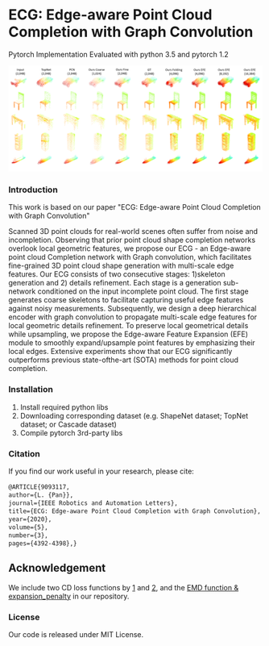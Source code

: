 # ECG: Edge-aware Point Cloud Completion with Graph Convolution

Pytorch Implementation
Evaluated with python 3.5 and pytorch 1.2

![prediction example](https://github.com/paul007pl/ECG/blob/master/misc/qualitative.png)


### Introduction
This work is based on our paper "ECG: Edge-aware Point Cloud Completion with Graph Convolution"

Scanned 3D point clouds for real-world scenes often suffer from noise and incompletion. Observing that prior point cloud shape completion networks overlook local geometric features, we propose our ECG - an Edge-aware point cloud Completion network with Graph convolution, which facilitates fine-grained 3D point cloud shape generation with multi-scale edge features. Our ECG consists of two consecutive stages: 1)skeleton generation and 2) details refinement. Each stage is a generation sub-network conditioned on the input incomplete point cloud. The first stage generates coarse skeletons to facilitate capturing useful edge features against noisy measurements.  Subsequently, we design a deep hierarchical encoder with graph convolution to propagate multi-scale edge features for local geometric details refinement. To preserve local geometrical details while upsampling, we propose the Edge-aware Feature Expansion (EFE) module to smoothly expand/upsample point features by emphasizing their local edges. Extensive experiments show that our ECG significantly outperforms previous state-ofthe-art (SOTA) methods for point cloud completion.


### Installation
1. Install required python libs
2. Downloading corresponding dataset (e.g. ShapeNet dataset; TopNet dataset; or Cascade dataset)
3. Compile pytorch 3rd-party libs


### Citation
If you find our work useful in your research, please cite:

	@ARTICLE{9093117,
	author={L. {Pan}},
	journal={IEEE Robotics and Automation Letters}, 
	title={ECG: Edge-aware Point Cloud Completion with Graph Convolution}, 
	year={2020},
	volume={5},
	number={3},
	pages={4392-4398},}


## Acknowledgement
We include two CD loss functions by [1](https://github.com/chrdiller/pyTorchChamferDistance) and [2](https://github.com/krrish94/chamferdist), and the [EMD function & expansion_penalty](https://github.com/Colin97/MSN-Point-Cloud-Completion) in our repository.


### License
Our code is released under MIT License.
